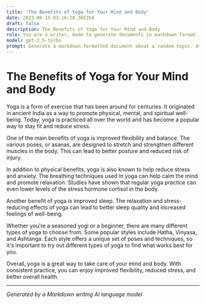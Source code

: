 ```yaml
---
title: 'The Benefits of Yoga for Your Mind and Body'
date: 2023-06-15 03:16:28.365358
draft: false
description: The Benefits of Yoga for Your Mind and Body
role: You are a writer, made to generate documents in markdown format. It is very important that all of the documents you generate are in valid markdown format.
model: gpt-3.5-turbo
prompt: Generate a markdown formatted document about a random topic. At the bottom, include a disclaimer explaining that the document was generated by you. The first line of the document should be the title. Make sure that the entire document is in proper markdown format, using a mix of various tags to make the document visually appealing.
---
```


# The Benefits of Yoga for Your Mind and Body

Yoga is a form of exercise that has been around for centuries. It originated in ancient India as a way to promote physical, mental, and spiritual well-being. Today, yoga is practiced all over the world and has become a popular way to stay fit and reduce stress.

One of the main benefits of yoga is improved flexibility and balance. The various poses, or asanas, are designed to stretch and strengthen different muscles in the body. This can lead to better posture and reduced risk of injury.

In addition to physical benefits, yoga is also known to help reduce stress and anxiety. The breathing techniques used in yoga can help calm the mind and promote relaxation. Studies have shown that regular yoga practice can even lower levels of the stress hormone cortisol in the body.

Another benefit of yoga is improved sleep. The relaxation and stress-reducing effects of yoga can lead to better sleep quality and increased feelings of well-being.

Whether you're a seasoned yogi or a beginner, there are many different types of yoga to choose from. Some popular styles include Hatha, Vinyasa, and Ashtanga. Each style offers a unique set of poses and techniques, so it's important to try out different types of yoga to find what works best for you.

Overall, yoga is a great way to take care of your mind and body. With consistent practice, you can enjoy improved flexibility, reduced stress, and better overall health.

---

*Generated by a Markdown writing AI language model*